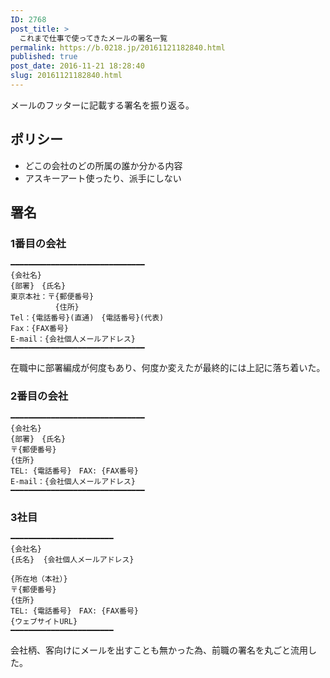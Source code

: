 ```yaml
---
ID: 2768
post_title: >
  これまで仕事で使ってきたメールの署名一覧
permalink: https://b.0218.jp/20161121182840.html
published: true
post_date: 2016-11-21 18:28:40
slug: 20161121182840.html
---
```

メールのフッターに記載する署名を振り返る。

<!--more-->

<h2>ポリシー</h2>

<ul>
<li>どこの会社のどの所属の誰か分かる内容</li>
<li>アスキーアート使ったり、派手にしない</li>
</ul>

<h2>署名</h2>

<h3>1番目の会社</h3>

<pre><code>━━━━━━━━━━━━━━━━━━━━━━━━━━━━━━
{会社名}
{部署}　{氏名}
東京本社：〒{郵便番号}
          {住所}
Tel：{電話番号}(直通)　{電話番号}(代表)
Fax：{FAX番号} 
E-mail：{会社個人メールアドレス}
━━━━━━━━━━━━━━━━━━━━━━━━━━━━━━
</code></pre>

在職中に部署編成が何度もあり、何度か変えたが最終的には上記に落ち着いた。

<h3>2番目の会社</h3>

<pre><code>━━━━━━━━━━━━━━━━━━━━━━━━━━━━━━
{会社名}
{部署}　{氏名}
〒{郵便番号}
{住所}
TEL: {電話番号}　FAX: {FAX番号}
E-mail：{会社個人メールアドレス}
━━━━━━━━━━━━━━━━━━━━━━━━━━━━━━
</code></pre>

<h3>3社目</h3>

<pre><code>━━━━━━━━━━━━━━━━━━━━━━━
{会社名}
{氏名}  {会社個人メールアドレス}

{所在地（本社）}
〒{郵便番号}
{住所}
TEL: {電話番号}　FAX: {FAX番号}
{ウェブサイトURL}
━━━━━━━━━━━━━━━━━━━━━━━
</code></pre>

会社柄、客向けにメールを出すことも無かった為、前職の署名を丸ごと流用した。